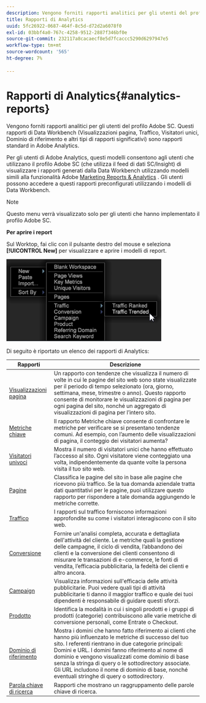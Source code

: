 ```yaml
---
description: Vengono forniti rapporti analitici per gli utenti del profilo Adobe SC. Questi rapporti di Data Workbench (Visualizzazioni pagina, Traffico, Visitatori unici, Dominio di riferimento e altri tipi di rapporti significativi) sono rapporti standard in Adobe Analytics.
title: Rapporti di Analytics
uuid: 5fc26922-0687-464f-8c5d-d72d2a6078f0
exl-id: 03bbf4a0-767c-4258-9512-2887f346bf0e
source-git-commit: 232117a8cacaecf8e5d7fcaccc5290d6297947e5
workflow-type: tm+mt
source-wordcount: '565'
ht-degree: 7%

---
```


# Rapporti di Analytics{#analytics-reports}

Vengono forniti rapporti analitici per gli utenti del profilo Adobe SC. Questi rapporti di Data Workbench (Visualizzazioni pagina, Traffico, Visitatori unici, Dominio di riferimento e altri tipi di rapporti significativi) sono rapporti standard in Adobe Analytics.

Per gli utenti di Adobe Analytics, questi modelli consentono agli utenti che utilizzano il profilo Adobe SC (che utilizza il feed di dati SC/Insight) di visualizzare i rapporti generati dalla Data Workbench utilizzando modelli simili alla funzionalità Adobe [Marketing Reports &amp; Analytics](http://www.adobe.com/solutions/digital-analytics/marketing-reports-analytics.html?promoid=KAUCM) . Gli utenti possono accedere a questi rapporti preconfigurati utilizzando i modelli di Data Workbench.

>[!NOTE]
>
>Questo menu verrà visualizzato solo per gli utenti che hanno implementato il profilo Adobe SC.

**Per aprire i report**

Sul Worktop, fai clic con il pulsante destro del mouse e seleziona **[!UICONTROL New]** per visualizzare e aprire i modelli di report.

![](assets/template_reports.png)

Di seguito è riportato un elenco dei rapporti di Analytics:

| Rapporti | Descrizione |
|---|---|
| [Visualizzazioni pagina](https://experienceleague.adobe.com/docs/analytics/components/variables/dimensions-reports/reports-page-views.html) | Un rapporto con tendenze che visualizza il numero di volte in cui le pagine del sito web sono state visualizzate per il periodo di tempo selezionato (ora, giorno, settimana, mese, trimestre o anno). Questo rapporto consente di monitorare le visualizzazioni di pagina per ogni pagina del sito, nonché un aggregato di visualizzazioni di pagina per l’intero sito. |
| [Metriche chiave](https://docs.adobe.com/help/en/analytics/components/variables/dimensions-reports/reports-key-metrics.html) | Il rapporto Metriche chiave consente di confrontare le metriche per verificare se si presentano tendenze comuni. Ad esempio, con l’aumento delle visualizzazioni di pagina, il conteggio dei visitatori aumenta? |
| [Visitatori univoci](https://experienceleague.adobe.com/docs/analytics/components/variables/dimensions-reports/reports-unique-visitors-v15-dsc.html) | Mostra il numero di visitatori unici che hanno effettuato l’accesso al sito. Ogni visitatore viene conteggiato una volta, indipendentemente da quante volte la persona visita il tuo sito web. |
| [Pagine](https://experienceleague.adobe.com/docs/analytics/components/variables/dimensions-reports/reports-pages.html) | Classifica le pagine del sito in base alle pagine che ricevono più traffico. Se la tua domanda aziendale tratta dati quantitativi per le pagine, puoi utilizzare questo rapporto per rispondere a tale domanda aggiungendo le metriche corrette. |
| [Traffico](https://docs.adobe.com/help/en/analytics/components/variables/dimensions-reports/reports-traffic.html) | I rapporti sul traffico forniscono informazioni approfondite su come i visitatori interagiscono con il sito web. |
| [Conversione](https://experienceleague.adobe.com/docs/analytics/components/variables/dimensions-reports/reports-conversion.html) | Fornire un&#39;analisi completa, accurata e dettagliata dell&#39;attività del cliente. Le metriche quali la gestione delle campagne, il ciclo di vendita, l’abbandono dei clienti e la conversione dei clienti consentono di misurare le transazioni di e-commerce, le fonti di vendita, l’efficacia pubblicitaria, la fedeltà dei clienti e altro ancora. |
| [Campaign](https://experienceleague.adobe.com/docs/analytics/components/variables/dimensions-reports/reports-campaigns.html) | Visualizza informazioni sull&#39;efficacia delle attività pubblicitarie. Puoi vedere quali tipi di attività pubblicitarie ti danno il maggior traffico e quale dei tuoi dipendenti è responsabile di guidare questi sforzi. |
| [Prodotto](https://experienceleague.adobe.com/docs/analytics/components/variables/dimensions-reports/reports-products.html) | Identifica la modalità in cui i singoli prodotti e i gruppi di prodotti (categorie) contribuiscono alle varie metriche di conversione personali, come Entrate o Checkout. |
| [Dominio di riferimento](https://experienceleague.adobe.com/docs/analytics/components/variables/dimensions-reports/reports-referring-domains.html) | Mostra i domini che hanno fatto riferimento ai clienti che hanno più influenzato le metriche di successo del tuo sito. I referenti rientrano in due categorie principali: Domini e URL. I domini fanno riferimento al nome di dominio e vengono visualizzati come dominio di base senza la stringa di query o le sottodirectory associate. Gli URL includono il nome di dominio di base, nonché eventuali stringhe di query o sottodirectory. |
| [Parola chiave di ricerca](https://experienceleague.adobe.com/docs/analytics/components/variables/dimensions-reports/reports-search-keywords.html) | Rapporti che mostrano un raggruppamento delle parole chiave di ricerca. |
